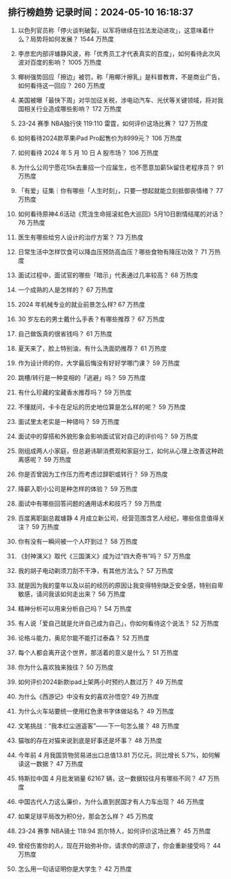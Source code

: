 
## 排行榜趋势 记录时间：2024-05-10 16:18:37
  
  1. 以色列官员称「停火谈判破裂，以军将继续在拉法发动进攻」，这意味着什么？局势将如何发展？ 1544 万热度
    
  2. 李彦宏内部评璩静风波，称「优秀员工才代表真实的百度」，如何看待此次风波对百度的影响？ 1005 万热度
    
  3. 椰树强势回应「擦边」被罚，称「用椰汁擦乳」是科普教育，不是商业广告，如何看待这一回应？ 260 万热度
    
  4. 美国被曝「最快下周」对华加征关税，涉电动汽车、光伏等关键领域，将对我国相关行业造成哪些影响？ 172 万热度
    
  5. 23-24 赛季 NBA独行侠 119:110 雷霆，如何评价这场比赛？ 127 万热度
    
  6. 如何看待2024款苹果iPad Pro起售价为8999元？ 106 万热度
    
  7. 如何看待 2024 年 5 月 10 日 A 股市场？ 106 万热度
    
  8. 为什么公司宁愿花15k去重招一个应届生，也不愿意加薪5k留住老程序员？ 91 万热度
    
  9. 「有爱」征集｜你有哪些「人生时刻」，只要一想起就能立刻抵御丧情绪？ 77 万热度
    
  10. 如何看待原神4.6活动《荒泷生命摇滚虹色大巡回》5月10日剧情结尾的对话？ 76 万热度
    
  11. 医生有哪些给穷人设计的治疗方案？ 73 万热度
    
  12. 日常生活中怎样饮食可以降血压预防高血压？哪些食物有降压功效？ 71 万热度
    
  13. 面试过程中，面试官的哪些「暗示」代表通过几率较高？ 68 万热度
    
  14. 一个成熟的人是怎样的？ 67 万热度
    
  15. 2024 年机械专业的就业前景怎么样? 67 万热度
    
  16. 30 岁左右的男士戴什么手表？有哪些推荐？ 67 万热度
    
  17. 自己做饭真的很省钱吗？ 61 万热度
    
  18. 夏天来了，脸上特别油，有什么洗面奶推荐？ 61 万热度
    
  19. 作为设计师的你，大学最后悔没有好好学哪门课？ 59 万热度
    
  20. 跳槽/转行是一种变相的「逃避」吗？ 59 万热度
    
  21. 有什么珍藏的宝藏香水推荐吗？ 59 万热度
    
  22. 不懂就问，卡卡在足坛的历史地位算是怎么样的呢？ 59 万热度
    
  23. 面试里太老实是一种错吗？ 59 万热度
    
  24. 面试中的穿搭和外貌形象会影响面试官对自己的评价吗？ 59 万热度
    
  25. 刚组成两人小家庭，但总避讳聊消费观和家庭分工，如何从心理上改善这种疏离感呢？ 59 万热度
    
  26. 你是否曾因为工作压力而考虑过辞职或转行？ 59 万热度
    
  27. 降薪入职小公司是种怎样的体验？ 59 万热度
    
  28. 面试中有哪些回答问题的通用话术和技巧？ 59 万热度
    
  29. 百度离职副总裁璩静 4 月成立新公司，经营范围含艺人经纪，哪些信息值得关注？ 59 万热度
    
  30. 你有没有一瞬间被一个人吓到过？ 58 万热度
    
  31. 《封神演义》取代《三国演义》成为过“四大奇书”吗？ 57 万热度
    
  32. 我的胡子电动剃须刀刮不干净，有其他方法么？ 57 万热度
    
  33. 就是因为我的童年以及以前的经历的原因让我变得特别缺乏安全感，特别自卑敏感，请问我该如何走出来？ 56 万热度
    
  34. 精神分析可以用来分析自己吗？ 54 万热度
    
  35. 有人说「爱自己就是允许自己成为自己」，你如何看待这个说法？ 52 万热度
    
  36. 论格斗能力，奥尼尔能不能打过泰森？ 52 万热度
    
  37. 每个人都会离开这个世界，那活着的意义是什么？ 51 万热度
    
  38. 你为什么喜欢独来独往？ 50 万热度
    
  39. 如何评价2024新款ipad上架两小时预约人数过万？ 49 万热度
    
  40. 为什么《西游记》中没有女的喜欢孙悟空? 49 万热度
    
  41. 为什么火车站要统一使用红色隶书字体做站名？ 49 万热度
    
  42. 文笔挑战：“我本红尘逍遥客”——下一句怎么接？ 48 万热度
    
  43. 猫咖的存在对猫来说到底是好事还是坏事？ 48 万热度
    
  44. 今年前 4 月我国货物贸易进出口总值13.81 万亿元，同比增长 5.7%，如何解读这一数据？ 47 万热度
    
  45. 特斯拉中国 4 月批发销量 62167 辆，这一数据较往月有哪些不同？ 47 万热度
    
  46. 中国古代人力这么廉价，为什么直到民国才有人力车出现？ 46 万热度
    
  47. 如果足球平局改为积0分，那会怎么样？ 45 万热度
    
  48. 23-24 赛季 NBA骑士 118:94 凯尔特人，如何评价这场比赛？ 45 万热度
    
  49. 曾经伤害你的人，现在开始弥补你，请求你的原谅了，你会重新接受吗？ 44 万热度
    
  50. 怎么用一句话证明你是大学生？ 42 万热度
    
